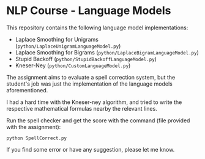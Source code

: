 # NLP Course - Language Models

This repository contains the following language model implementations:

 * Laplace Smoothing for Unigrams (`python/LaplaceUnigramLanguageModel.py`)
 * Laplace Smoothing for Bigrams (`python/LaplaceBigramLanguageModel.py`)
 * Stupid Backoff (`python/StupidBackoffLanguageModel.py`)
 * Kneser-Ney (`python/CustomLanguageModel.py`)


The assignment aims to evaluate a spell correction system, but the student's job was just the implementation of the language models aforementioned.

I had a hard time with the Kneser-ney algorithm, and tried to write the respective mathematical formulas nearby the relevant lines.

Run the spell checker and get the score with the command (file provided with the assignment):

```
python SpellCorrect.py
```

If you find some error or have any suggestion, please let me know.
